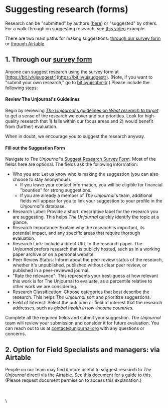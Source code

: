 # Suggesting research (forms)

Research can be "submitted" by authors ([here](https://airtable.com/applDG6ifmUmeEJ7j/shrcN2cwsXpmnkOL1)) or "suggested" by others. For a walk-through on suggesting research, see [this video](https://us06web.zoom.us/rec/share/Px36RA3cbYvb8Evi-wj6-cFHRLAiexe0FPVi\_8xvZavqestDSDxkWlldK3nPdIk\_.xMbOsXG\_2BM3A2\_t) example.

There are two main paths for making suggestions: [through our survey form](suggesting-research-forms.md#1.-through-our-survey-form) or [through Airtable](suggesting-research-forms.md#2.-option-for-field-specialists-and-managers-via-airtable).&#x20;

## 1. Through our [survey form](https://airtable.com/applDG6ifmUmeEJ7j/shrAsvmrx05PDHfdw)

Anyone can suggest research using the survey form at [https://bit.ly/ujsuggestr](https://bit.ly/ujsuggestr). (Note, if you want to "submit your own research," go to [bit.ly/ujsubmitr](https://bit.ly/ujsubmitr).) Please include the following steps:

#### Review The Unjournal's Guidelines

Begin by reviewing [_The Unjournal_'s guidelines on _What research to target_](https://globalimpact.gitbook.io/the-unjournal-project-and-communication-space/policies-projects-evaluation-workflow/considering-projects/what-research-to-target) to get a sense of the research we cover and our priorities. Look for high-quality research that 1) falls within our focus areas and 2) would benefit from (further) evaluation. &#x20;

When in doubt, we encourage you to suggest the research anyway.

#### Fill out the Suggestion Form

Navigate to _The Unjournal_'s [Suggest Research Survey Form](https://airtable.com/applDG6ifmUmeEJ7j/shrAsvmrx05PDHfdw). Most of the fields here are optional. The fields ask the following information:

* Who you are: Let us know who is making the suggestion (you can also choose to stay anonymous).
  * If you leave your contact information, you will be eligible for financial "bounties" for strong suggestions.
  * If you are already a member of _The Unjournal_'s team, additional fields will appear for you to link your suggestion to your profile in the _Unjournal's_ database.
* Research Label: Provide a short, descriptive label for the research you are suggesting. This helps _The Unjournal_ quickly identify the topic at a glance.
* Research Importance: Explain why the research is important, its potential impact, and any specific areas that require thorough evaluation.
* Research Link: Include a direct URL to the research paper. _The Unjournal_ prefers research that is publicly hosted, such as in a working paper archive or on a personal website.
* Peer Review Status: Inform about the peer review status of the research, whether it's unpublished, published without clear peer review, or published in a peer-reviewed journal.
* "Rate the relevance": This represents your best-guess at how relevant this work is for The Unjournal to evaluate, as a percentile relative to other work we are considering.&#x20;
* Research Classification: Choose categories that best describe the research. This helps _The Unjournal_ sort and prioritize suggestions.
* Field of Interest: Select the outcome or field of interest that the research addresses, such as _global health in low-income countries_.

Complete all the required fields and submit your suggestion. _The Unjournal_ team will review your submission and consider it for future evaluation. You can reach out to us at [contact@unjournal.org](mailto:contact@unjournal.org) with any questions or concerns.



## 2. Option for Field Specialists and managers: via Airtable

People on our team may find it more useful to suggest research to _The Unjournal_ directl via the Airtable.  See [this document](https://docs.google.com/document/d/1Yn8uyAs4Wpil45E-RUuov\_\_OerTtOP2lFFD-enePz1Q/edit#heading=h.bm2q1sms6y1a) for a guide to this. (Please request document permission to access this explanation.)

\
\
\
